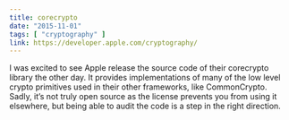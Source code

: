 ```yaml
---
title: corecrypto
date: "2015-11-01"
tags: [ "cryptography" ]
link: https://developer.apple.com/cryptography/
---
```


I was excited to see Apple release the source code of their corecrypto library the other day. It provides implementations of many of the low level crypto primitives used in their other frameworks, like CommonCrypto. Sadly, it’s not truly open source as the license prevents you from using it elsewhere, but being able to audit the code is a step in the right direction.
